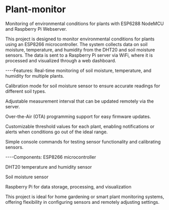 # Plant-monitor
Monitoring of environmental conditions for plants with ESP6288 NodeMCU and Raspberry Pi Webserver.


This project is designed to monitor environmental conditions for plants using an ESP8266 microcontroller. The system collects data on soil moisture, temperature, and humidity from the DHT20 and soil moisture sensors. The data is sent to a Raspberry Pi server via WiFi, where it is processed and visualized through a web dashboard.



----Features:
Real-time monitoring of soil moisture, temperature, and humidity for multiple plants.

Calibration mode for soil moisture sensor to ensure accurate readings for different soil types.

Adjustable measurement interval that can be updated remotely via the server.

Over-the-Air (OTA) programming support for easy firmware updates.

Customizable threshold values for each plant, enabling notifications or alerts when conditions go out of the ideal range.

Simple console commands for testing sensor functionality and calibrating sensors.



----Components:
ESP8266 microcontroller

DHT20 temperature and humidity sensor

Soil moisture sensor

Raspberry Pi for data storage, processing, and visualization

This project is ideal for home gardening or smart plant monitoring systems, offering flexibility in configuring sensors and remotely adjusting settings.
